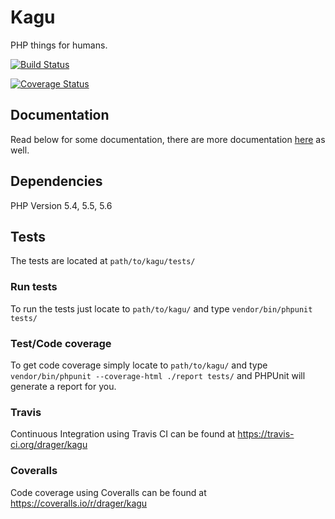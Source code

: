 Kagu
======
PHP things for humans.

[![Build Status](https://travis-ci.org/drager/kagu.svg?branch=master)](https://travis-ci.org/drager/kagu)

[![Coverage Status](https://img.shields.io/coveralls/drager/kagu.svg)](https://coveralls.io/r/drager/kagu)

## Documentation
Read below for some documentation, there are more documentation
[here](https://github.com/drager/kagu/tree/master/docs) as well.

## Dependencies

PHP Version 5.4, 5.5, 5.6

## Tests

The tests are located at `path/to/kagu/tests/`

### Run tests

To run the tests just locate to `path/to/kagu/` and type `vendor/bin/phpunit tests/`

### Test/Code coverage

To get code coverage simply locate to `path/to/kagu/` and type
`vendor/bin/phpunit --coverage-html ./report tests/` and PHPUnit will generate a report for you.

### Travis
Continuous Integration using Travis CI can be found at
https://travis-ci.org/drager/kagu

### Coveralls
Code coverage using Coveralls can be found at
https://coveralls.io/r/drager/kagu